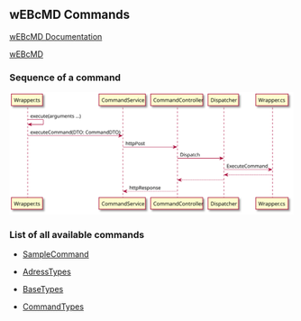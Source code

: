 ## wEBcMD Commands

[wEBcMD Documentation](../Doc/README.md)

[wEBcMD](../README.md)

### Sequence of a command

![Sequence of a command](../Doc/CommandSequence.svg)


### List of all available commands

- [SampleCommand](../Doc/SampleCommand.md)

<!-- THIS IS GENERATED CODE. DO NOT CHANGE THIS SECTION  -->

- [AdressTypes](../Doc/Types/AdressTypes.md)

- [BaseTypes](../Doc/Types/BaseTypes.md)

- [CommandTypes](../Doc/Types/CommandTypes.md)

<!--- HERE INSERT DOCUMENT LINK --->
<!-- THIS IS GENERATED CODE. DO NOT CHANGE THIS SECTION  -->
